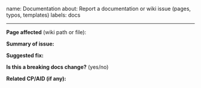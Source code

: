name: Documentation
about: Report a documentation or wiki issue (pages, typos, templates)
labels: docs

---

**Page affected** (wiki path or file):

**Summary of issue:**

**Suggested fix:**

**Is this a breaking docs change?** (yes/no)

**Related CP/AID (if any):**
